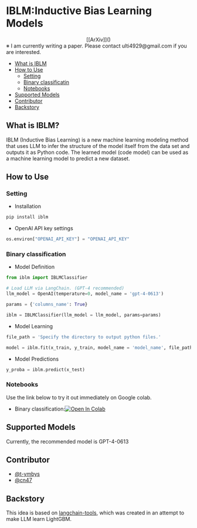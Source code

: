 # IBLM:Inductive Bias Learning Models
<div align="center">
[[ArXiv]]()
</div>
※ I am currently writing a paper. Please contact ulti4929@gmail.com if you are interested.

- [What is IBLM](#what-is-iblm)
- [How to Use](#how-to-use)
    - [Setting](#setting)
    - [Binary classificatin](#binary-classification)
    - [Notebooks](#notebooks)
- [Supported Models](#supported-models)
- [Contributor](#contributor)
- [Backstory](#backstory)



## What is IBLM?
IBLM (Inductive Bias Learning) is a new machine learning modeling method that uses LLM to infer the structure of the model itself from the data set and outputs it as Python code. The learned model (code model) can be used as a machine learning model to predict a new dataset.


## How to Use

### Setting

* Installation
```python
pip install iblm
```
* OpenAI API key settings
```python
os.environ["OPENAI_API_KEY"] = "OPENAI_API_KEY"
```

### Binary classification

* Model Definition
```python
from iblm import IBLMClassifier

# Load LLM via LangChain. (GPT-4 recommended)
llm_model = OpenAI(temperature=0, model_name = 'gpt-4-0613')

params = {'columns_name': True}

iblm = IBLMClassifier(llm_model = llm_model, params=params)
```

* Model Learning
```python
file_path = 'Specify the directory to output python files.'

model = iblm.fit(x_train, y_train, model_name = 'model_name', file_path=file_path)
```

* Model Predictions
```python
y_proba = iblm.predict(x_test)
```

### Notebooks
Use the link below to try it out immediately on Google colab.
- Binary classification:[![Open In Colab](https://colab.research.google.com/assets/colab-badge.svg)](https://colab.research.google.com/github/fuyu-quant/IBLM/blob/main/examples/iblmodel/iblmodel_titanic.ipynb)


## Supported Models
Currently, the recommended model is GPT-4-0613


## Contributor
- [@t-ymbys](https://github.com/t-ymbys)
- [@cn47](https://github.com/cn47)


## Backstory
This idea is based on [langchain-tools](https://github.com/fuyu-quant/langchain-tools), which was created in an attempt to make LLM learn LightGBM.